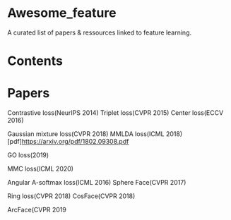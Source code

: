 # Awesome_feature
A curated list of papers & ressources linked to feature learning.


# Contents



# Papers 

Contrastive loss(NeurIPS 2014)
Triplet loss(CVPR 2015)
Center loss(ECCV 2016)

Gaussian mixture loss(CVPR 2018)
MMLDA loss(ICML 2018)[pdf]https://arxiv.org/pdf/1802.09308.pdf

GO loss(2019)

MMC loss(ICML 2020)

Angular
A-softmax loss(ICML 2016)
Sphere Face(CVPR 2017)

Ring loss(CVPR 2018)
CosFace(CVPR 2018)

ArcFace(CVPR 2019
